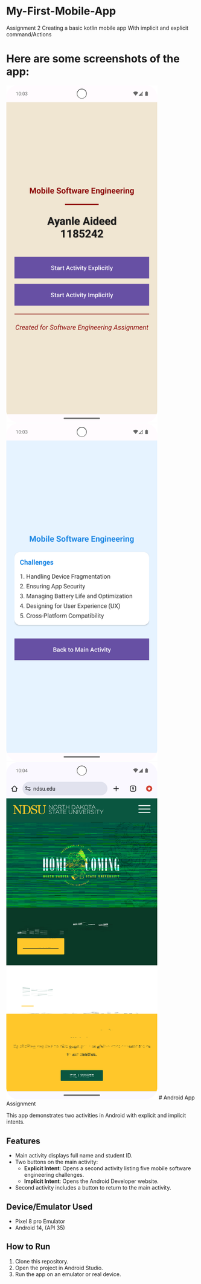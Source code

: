 # My-First-Mobile-App
Assignment 2 Creating a basic kotlin mobile app With implicit and explicit command/Actions


# Here are some screenshots of the app:

<img src="img.png" alt="App Screenshot 1" width="400">
<img src="img_1.png" alt="App Screenshot 2" width="400">
<img src="img_2.png" alt="App Screenshot 3" width="400">
# Android App Assignment

This app demonstrates two activities in Android with explicit and implicit intents.

## Features
- Main activity displays full name and student ID.
- Two buttons on the main activity:
  - **Explicit Intent**: Opens a second activity listing five mobile software engineering challenges.
  - **Implicit Intent**: Opens the Android Developer website.
- Second activity includes a button to return to the main activity.

## Device/Emulator Used
- Pixel 8 pro Emulator
- Android 14,  (API 35)

## How to Run
1. Clone this repository.
2. Open the project in Android Studio.
3. Run the app on an emulator or real device.
